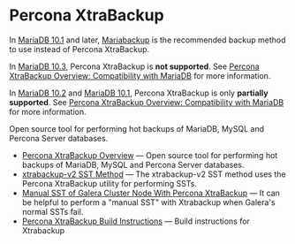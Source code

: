 # Percona XtraBackup

In [MariaDB 10.1](/kb/en/what-is-mariadb-101/) and later, [Mariabackup](/mariadb-administration/backing-up-and-restoring-databases/mariabackup) is the recommended backup method to use instead of Percona XtraBackup.

In [MariaDB 10.3](/kb/en/what-is-mariadb-103/), Percona XtraBackup is <strong>not supported</strong>. See [Percona XtraBackup Overview: Compatibility with MariaDB](/kb/en/percona-xtrabackup-overview/#compatibility-with-mariadb) for more information.

In [MariaDB 10.2](/kb/en/what-is-mariadb-102/) and [MariaDB 10.1](/kb/en/what-is-mariadb-101/), Percona XtraBackup is only <strong>partially supported</strong>. See [Percona XtraBackup Overview: Compatibility with MariaDB](/kb/en/percona-xtrabackup-overview/#compatibility-with-mariadb) for more information.

Open source tool for performing hot backups of MariaDB, MySQL and Percona Server databases.

- [Percona XtraBackup Overview](/mariadb-administration/backing-up-and-restoring-databases/backing-up-and-restoring-databases-percona-xtrabackup/percona-xtrabackup-overview/) — Open source tool for performing hot backups of MariaDB, MySQL and Percona Server databases.
- [xtrabackup-v2 SST Method](/replication/galera-cluster/state-snapshot-transfers-ssts-in-galera-cluster/xtrabackup-v2-sst-method/) — The xtrabackup-v2 SST method uses the Percona XtraBackup utility for performing SSTs.
- [Manual SST of Galera Cluster Node With Percona XtraBackup](/replication/galera-cluster/state-snapshot-transfers-ssts-in-galera-cluster/manual-sst-of-galera-cluster-node-with-percona-xtrabackup/) — It can be helpful to perform a "manual SST" with Xtrabackup when Galera's normal SSTs fail.
- [Percona XtraBackup Build Instructions](/mariadb-administration/backing-up-and-restoring-databases/backing-up-and-restoring-databases-percona-xtrabackup/percona-xtrabackup-build-instructions/) — Build instructions for Xtrabackup